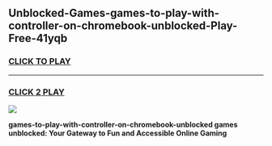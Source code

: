 
## Unblocked-Games-games-to-play-with-controller-on-chromebook-unblocked-Play-Free-41yqb
<h3>
<a href="https://premium76.site?title=games-to-play-with-controller-on-chromebook-unblocked&ref=23A">CLICK TO PLAY</a></h3>
<hr>

<h3>
<a href="https://premium76.site?title=games-to-play-with-controller-on-chromebook-unblocked&ref=23A">CLICK 2 PLAY</a>
  
</h3>

<a href="https://premium76.site?title=games-to-play-with-controller-on-chromebook-unblocked&ref=23A"><img src="https://clearcache.store/games.png"></a>


**games-to-play-with-controller-on-chromebook-unblocked games unblocked: Your Gateway to Fun and Accessible Online Gaming**
